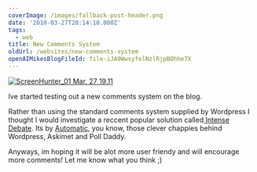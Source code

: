 ```yaml
---
coverImage: /images/fallback-post-header.png
date: '2010-03-27T20:14:10.000Z'
tags:
  - web
title: New Comments System
oldUrl: /websites/new-comments-system
openAIMikesBlogFileId: file-iJA9WwsyfelNzlRjpBOhhe7X
---
```


[![](/wp-content/uploads/2010/03/ScreenHunter_01-Mar.-27-19.11.gif "ScreenHunter_01 Mar. 27 19.11")](/wp-content/uploads/2010/03/ScreenHunter_01-Mar.-27-19.11.gif)

Ive started testing out a new comments system on the blog.

<!-- more -->

Rather than using the standard comments system supplied by Wordpress I thought I would investigate a reccent popular solution called[ Intense Debate](https://intensedebate.com/home). Its by [Automatic](https://automattic.com/), you know, those clever chappies behind Wordpress, Askimet and Poll Daddy.

Anyways, im hoping it will be alot more user friendy and will encourage more comments! Let me know what you think ;)
